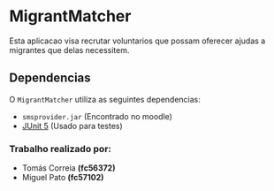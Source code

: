 # MigrantMatcher
Esta aplicacao visa recrutar voluntarios que possam oferecer ajudas a migrantes que delas necessitem.
## Dependencias

O `MigrantMatcher` utiliza as seguintes dependencias:
- `smsprovider.jar` (Encontrado no moodle)
- [JUnit 5](https://repo1.maven.org/maven2/org/junit/platform/junit-platform-console-standalone/1.8.2/junit-platform-console-standalone-1.8.2.jar) (Usado para testes)

### Trabalho realizado por:
- Tomás Correia **(fc56372)**
- Miguel Pato **(fc57102)**